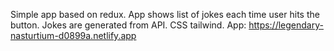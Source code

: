 Simple app based on redux. App shows list of jokes each time user hits the button. Jokes are generated from API. CSS tailwind. 
App: https://legendary-nasturtium-d0899a.netlify.app
